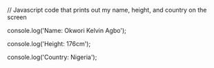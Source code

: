 // Javascript code that prints out my name, height, and country on the screen

console.log('Name: Okwori Kelvin Agbo');

console.log('Height: 176cm');

console.log('Country: Nigeria');
